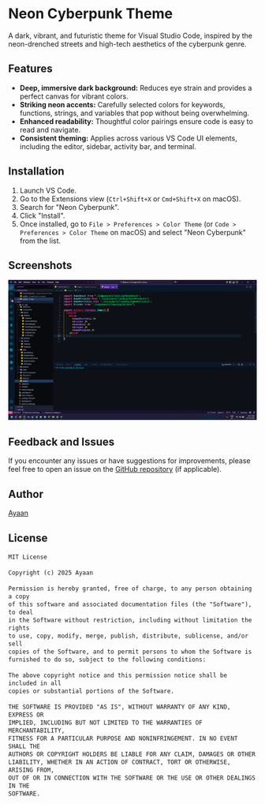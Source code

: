 # Neon Cyberpunk Theme

A dark, vibrant, and futuristic theme for Visual Studio Code, inspired by the neon-drenched streets and high-tech aesthetics of the cyberpunk genre.

## Features

- **Deep, immersive dark background:** Reduces eye strain and provides a perfect canvas for vibrant colors.
- **Striking neon accents:** Carefully selected colors for keywords, functions, strings, and variables that pop without being overwhelming.
- **Enhanced readability:** Thoughtful color pairings ensure code is easy to read and navigate.
- **Consistent theming:** Applies across various VS Code UI elements, including the editor, sidebar, activity bar, and terminal.

## Installation

1.  Launch VS Code.
2.  Go to the Extensions view (`Ctrl+Shift+X` or `Cmd+Shift+X` on macOS).
3.  Search for "Neon Cyberpunk".
4.  Click "Install".
5.  Once installed, go to `File > Preferences > Color Theme` (or `Code > Preferences > Color Theme` on macOS) and select "Neon Cyberpunk" from the list.

## Screenshots

![Editor Screenshot](./screenshots/Screenshot1.png)

## Feedback and Issues

If you encounter any issues or have suggestions for improvements, please feel free to open an issue on the [GitHub repository](https://github.com/aiyu-ayaan/Neon-Cyberpunk/issues) (if applicable).

## Author

[Ayaan](https://aiyu.me)

## License

```
MIT License

Copyright (c) 2025 Ayaan

Permission is hereby granted, free of charge, to any person obtaining a copy
of this software and associated documentation files (the "Software"), to deal
in the Software without restriction, including without limitation the rights
to use, copy, modify, merge, publish, distribute, sublicense, and/or sell
copies of the Software, and to permit persons to whom the Software is
furnished to do so, subject to the following conditions:

The above copyright notice and this permission notice shall be included in all
copies or substantial portions of the Software.

THE SOFTWARE IS PROVIDED "AS IS", WITHOUT WARRANTY OF ANY KIND, EXPRESS OR
IMPLIED, INCLUDING BUT NOT LIMITED TO THE WARRANTIES OF MERCHANTABILITY,
FITNESS FOR A PARTICULAR PURPOSE AND NONINFRINGEMENT. IN NO EVENT SHALL THE
AUTHORS OR COPYRIGHT HOLDERS BE LIABLE FOR ANY CLAIM, DAMAGES OR OTHER
LIABILITY, WHETHER IN AN ACTION OF CONTRACT, TORT OR OTHERWISE, ARISING FROM,
OUT OF OR IN CONNECTION WITH THE SOFTWARE OR THE USE OR OTHER DEALINGS IN THE
SOFTWARE.
```